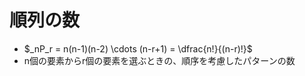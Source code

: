 # 順列の数

- $_nP_r = n(n-1)(n-2) \cdots (n-r+1) = \dfrac{n!}{(n-r)!}$
- n個の要素からr個の要素を選ぶときの、順序を考慮したパターンの数
